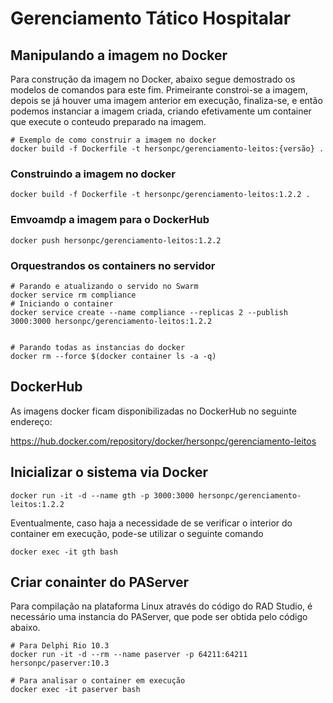 # Gerenciamento Tático Hospitalar


## Manipulando a imagem no Docker

Para construção da imagem no Docker, abaixo segue demostrado os modelos de comandos para este fim. Primeirante constroi-se a imagem, depois se já houver uma imagem anterior em execução, finaliza-se, e então podemos instanciar a imagem criada, criando efetivamente um container que execute o conteudo preparado na imagem.

```
# Exemplo de como construir a imagem no docker
docker build -f Dockerfile -t hersonpc/gerenciamento-leitos:{versão} .
```

### Construindo a imagem no docker
```
docker build -f Dockerfile -t hersonpc/gerenciamento-leitos:1.2.2 .
```

### Emvoamdp a imagem para o DockerHub
```
docker push hersonpc/gerenciamento-leitos:1.2.2
```

### Orquestrandos os containers no servidor
```
# Parando e atualizando o servido no Swarm
docker service rm compliance
# Iniciando o container
docker service create --name compliance --replicas 2 --publish 3000:3000 hersonpc/gerenciamento-leitos:1.2.2


# Parando todas as instancias do docker
docker rm --force $(docker container ls -a -q)
```

## DockerHub

As imagens docker ficam disponibilizadas no DockerHub no seguinte endereço:

https://hub.docker.com/repository/docker/hersonpc/gerenciamento-leitos


## Inicializar o sistema via Docker

```
docker run -it -d --name gth -p 3000:3000 hersonpc/gerenciamento-leitos:1.2.2
```

Eventualmente, caso haja a necessidade de se verificar o interior do container em execução, pode-se utilizar o seguinte comando

```
docker exec -it gth bash
```

## Criar conainter do PAServer

Para compilação na plataforma Linux através do código do RAD Studio, é necessário uma instancia do PAServer, que pode ser obtida pelo código abaixo.

```
# Para Delphi Rio 10.3
docker run -it -d --rm --name paserver -p 64211:64211 hersonpc/paserver:10.3

# Para analisar o container em execução
docker exec -it paserver bash
```